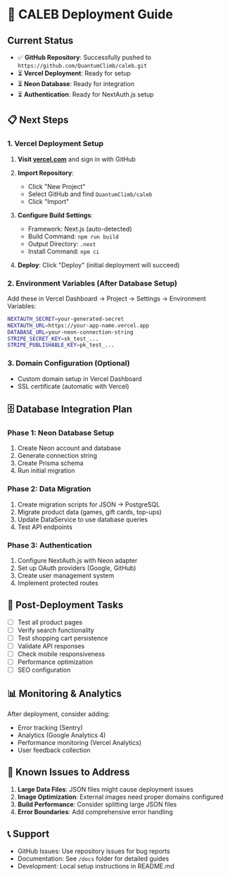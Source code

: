 # 🚀 CALEB Deployment Guide

## Current Status
- ✅ **GitHub Repository**: Successfully pushed to `https://github.com/QuantumClimb/caleb.git`
- ⏳ **Vercel Deployment**: Ready for setup
- ⏳ **Neon Database**: Ready for integration
- ⏳ **Authentication**: Ready for NextAuth.js setup

## 📋 Next Steps

### 1. Vercel Deployment Setup

1. **Visit [vercel.com](https://vercel.com)** and sign in with GitHub
2. **Import Repository**:
   - Click "New Project"
   - Select GitHub and find `QuantumClimb/caleb`
   - Click "Import"

3. **Configure Build Settings**:
   - Framework: Next.js (auto-detected)
   - Build Command: `npm run build`
   - Output Directory: `.next`
   - Install Command: `npm ci`

4. **Deploy**: Click "Deploy" (initial deployment will succeed)

### 2. Environment Variables (After Database Setup)

Add these in Vercel Dashboard → Project → Settings → Environment Variables:

```bash
NEXTAUTH_SECRET=your-generated-secret
NEXTAUTH_URL=https://your-app-name.vercel.app
DATABASE_URL=your-neon-connection-string
STRIPE_SECRET_KEY=sk_test_...
STRIPE_PUBLISHABLE_KEY=pk_test_...
```

### 3. Domain Configuration (Optional)
- Custom domain setup in Vercel Dashboard
- SSL certificate (automatic with Vercel)

## 🗄️ Database Integration Plan

### Phase 1: Neon Database Setup
1. Create Neon account and database
2. Generate connection string
3. Create Prisma schema
4. Run initial migration

### Phase 2: Data Migration
1. Create migration scripts for JSON → PostgreSQL
2. Migrate product data (games, gift cards, top-ups)
3. Update DataService to use database queries
4. Test API endpoints

### Phase 3: Authentication
1. Configure NextAuth.js with Neon adapter
2. Set up OAuth providers (Google, GitHub)
3. Create user management system
4. Implement protected routes

## 🔧 Post-Deployment Tasks

- [ ] Test all product pages
- [ ] Verify search functionality  
- [ ] Test shopping cart persistence
- [ ] Validate API responses
- [ ] Check mobile responsiveness
- [ ] Performance optimization
- [ ] SEO configuration

## 📊 Monitoring & Analytics

After deployment, consider adding:
- Error tracking (Sentry)
- Analytics (Google Analytics 4)
- Performance monitoring (Vercel Analytics)
- User feedback collection

## 🚨 Known Issues to Address

1. **Large Data Files**: JSON files might cause deployment issues
2. **Image Optimization**: External images need proper domains configured
3. **Build Performance**: Consider splitting large JSON files
4. **Error Boundaries**: Add comprehensive error handling

## 📞 Support

- GitHub Issues: Use repository issues for bug reports
- Documentation: See `/docs` folder for detailed guides
- Development: Local setup instructions in README.md